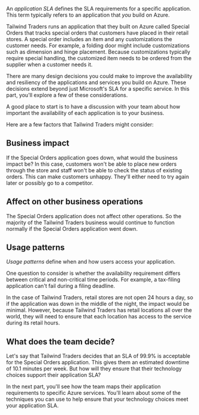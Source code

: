 An *application SLA* defines the SLA requirements for a specific application. This term typically refers to an application that _you_ build on Azure.

Tailwind Traders runs an application that they built on Azure called Special Orders that tracks special orders that customers have placed in their retail stores. A special order includes an item and any customizations the customer needs. For example, a folding door might include customizations such as dimension and hinge placement. Because customizations typically require special handling, the customized item needs to be ordered from the supplier when a customer needs it.

There are many design decisions you could make to improve the availability and resiliency of the applications and services you build on Azure. These decisions extend beyond just Microsoft's SLA for a specific service. In this part, you'll explore a few of these considerations.

A good place to start is to have a discussion with your team about how important the availability of each application is to your business.

Here are a few factors that Tailwind Traders might consider:

## Business impact

If the Special Orders application goes down, what would the business impact be? In this case, customers won't be able to place new orders through the store and staff won't be able to check the status of existing orders. This can make customers unhappy. They'll either need to try again later or possibly go to a competitor.

## Affect on other business operations

The Special Orders application does not affect other operations. So the majority of the Tailwind Traders business would continue to function normally if the Special Orders application went down.

## Usage patterns

*Usage patterns* define when and how users access your application.

One question to consider is whether the availability requirement differs between critical and non-critical time periods. For example, a tax-filing application can't fail during a filing deadline.

In the case of Tailwind Traders, retail stores are not open 24 hours a day, so if the application was down in the middle of the night, the impact would be minimal. However, because Tailwind Traders has retail locations all over the world, they will need to ensure that each location has access to the service during its retail hours.

## What does the team decide?

Let's say that Tailwind Traders decides that an SLA of 99.9% is acceptable for the Special Orders application. This gives them an estimated downtime of 10.1 minutes per week. But how will they ensure that their technology choices support their application SLA?

In the next part, you'll see how the team maps their application requirements to specific Azure services. You'll learn about some of the techniques you can use to help ensure that your technology choices meet your application SLA.
